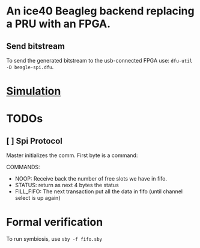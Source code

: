 # An ice40 Beagleg backend replacing a PRU with an FPGA.


## Send bitstream

To send the generated bitstream to the usb-connected FPGA use: `dfu-util -D beagle-spi.dfu`.

# [Simulation](sim/)

# TODOs

## [ ] Spi Protocol

Master initializes the comm. First byte is a command:

COMMANDS:

- NOOP: Receive back the number of free slots we have in fifo.
- STATUS: return as next 4 bytes the status
- FILL_FIFO: The next transaction put all the data in fifo (until channel select is up again)


# Formal verification

To run symbiosis, use `sby -f fifo.sby`
